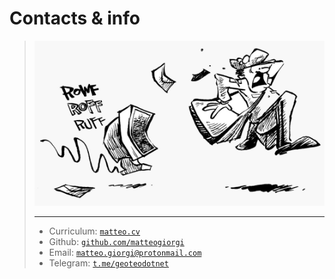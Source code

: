 # Contacts & info

> [![](pics/mail.png)](index.md)
> 
> ---
> 
> - Curriculum: [`matteo.cv`](https://matteogiorgi.github.io/cv/src/cv.pdf)
> - Github: [`github.com/matteogiorgi`](https://github.com/matteogiorgi)
> - Email: [`matteo.giorgi@protonmail.com`](mailto:matteo.giorgi@protonmail.com)
> - Telegram: [`t.me/geoteodotnet`](https://t.me/geoteodotnet)
